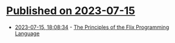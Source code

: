 # [Published on 2023-07-15](index.md)

* [2023-07-15, 18:08:34](https://lobste.rs/s/dj43h7/principles_flix_programming_language) - [The Principles of the Flix Programming Language](https://www.youtube.com/watch?v=RNZeAmp1EaA)
